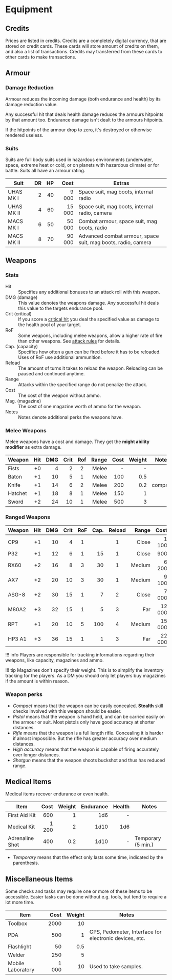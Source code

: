 # Equipment

## Credits

Prices are listed in credits. Credits are a completely digital currency,
that are stored on credit cards. These cards will store amount of credits
on them, and also a list of transactions. Credits may transferred from
these cards to other cards to make transactions.

## Armour

### Damage Reduction

Armour reduces the incoming damage (both endurance and health) by its damage
reduction value. 

Any successful hit that deals health damage reduces the armours hitpoints by
that amount too. Endurance damage isn't dealt to the armours hitpoints.

If the hitpoints of the armour drop to zero, it's destroyed or otherwise
rendered useless.

### Suits

Suits are full body suits used in hazardous environments (underwater, space,
extreme heat or cold, or on planets with hazardous climate) or for battle.
Suits all have an armour rating.

| Suit       |   DR |   HP |   Cost | Extras                                                       |
|------------|-----:|-----:|-------:|--------------------------------------------------------------|
| UHAS MK I  |    2 |   40 |  9 000 | Space suit, mag boots, internal radio                        |
| UHAS MK II |    4 |   60 | 15 000 | Space suit, mag boots, internal radio, camera                |
| MACS MK I  |    6 |   50 | 50 000 | Combat armour, space suit, mag boots, radio                  |
| MACS MK II |    8 |   70 | 90 000 | Advanced combat armour, space suit, mag boots, radio, camera |

## Weapons

### Stats

<dl>
  <dt>Hit</dt>
  <dd>Specifies any additional bonuses to an attack roll with this weapon.</dd>

  <dt>DMG (damage)</dt>
  <dd>This value denotes the weapons damage. Any successful hit deals this value
  to the targets endurance pool.</dd>

  <dt>Crit (critical)</dt>
  <dd>If you score a <a href="/#critical-hit">critical hit</a> you deal the
  specified value as damage to the health pool of your target.</dd>

  <dt>RoF</dt>
  <dd>Some weapons, including melee weapons, allow a higher rate of fire than
  other weapons. See <a href="/#attack">attack rules</a> for details.</dd>

  <dt>Cap. (capacity)</dt>
  <dd>Specifies how often a gun can be fired before it has to be reloaded. Uses
  of RoF use additional ammunition.</dd>

  <dt>Reload</dt>
  <dd>The amount of turns it takes to reload the weapon. Reloading can be paused
  and continued anytime.</dd>

  <dt>Range</dt>
  <dd>Attacks within the specified range do not penalize the attack.</dd>
  
  <dt>Cost</dt>
  <dd>The cost of the weapon without ammo.</dd>

  <dt>Mag. (magazine)</dt>
  <dd>The cost of one magazine worth of ammo for the weapon.</dd>

  <dt>Notes</dt>
  <dd>Notes denote additional perks the weapons have.</dd>

</dl>

### Melee Weapons

Melee weapons have a cost and damage. They get the **might ability modifier** as extra damage.

| Weapon  |  Hit |  DMG | Crit |  Rof  | Range | Cost | Weight | Notes   |
|---------|-----:|-----:|-----:|:-----:|------:|-----:|-------:|---------|
| Fists   |   +0 |    4 |    2 |   2   | Melee |    - |      - |         |
| Baton   |   +1 |   10 |    5 |   1   | Melee |  100 |    0.5 |         |
| Knife   |   +1 |   14 |    6 |   2   | Melee |  200 |    0.2 | compact |
| Hatchet |   +1 |   18 |    8 |   1   | Melee |  150 |      1 |         |
| Sword   |   +2 |   24 |   10 |   1   | Melee |  500 |      3 |         |

### Ranged Weapons

| Weapon |  Hit |  DMG | Crit |  RoF  | Cap. | Reload |  Range |   Cost |  Mag. | Weight | Notes           |
|--------|-----:|-----:|-----:|:-----:|-----:|:------:|-------:|-------:|------:|-------:|-----------------|
| CP9    |   +1 |   10 |    4 |   1   |      |    1   |  Close |  1 100 |    20 |      1 | compact, pistol |
| P32    |   +1 |   12 |    6 |   1   |   15 |    1   |  Close |    900 |    30 |    0.8 | Pistol          |
| RX60   |   +2 |   16 |    8 |   3   |   30 |    1   | Medium |  6 200 |   150 |      2 |                 |
| AX7    |   +2 |   20 |   10 |   3   |   30 |    1   | Medium |  9 100 |   400 |      3 |                 |
| ASG-8  |   +2 |   30 |   15 |   1   |    7 |    2   |  Close |  7 000 |    50 |    3.5 | shotgun         |
| M80A2  |   +3 |   32 |   15 |   1   |    5 |    3   |    Far | 12 000 |   600 |      4 | high accuracy   |
| RPT    |   +1 |   20 |   10 |   5   |  100 |    4   | Medium | 15 000 |   500 |      7 |                 |
| HP3 A1 |   +3 |   36 |   15 |   1   |    1 |    3   |    Far | 22 000 | 1 000 |      6 | high accuracy   |

!!! info
    Players are responsible for tracking informations regarding their weapons,
    like capacity, magazines and ammo.

!!! tip
    Magazines don't specify their weight. This is to simplify the inventory
    tracking for the players. As a DM you should only let players buy magazines
    if the amount is within reason.

### Weapon perks

* *Compact* means that the weapon can be easily concealed. **Stealth**
  skill checks involved with this weapon should be easier.
* *Pistol* means that the weapon is hand held, and can be carried easily
  on the armour or suit. Most pistols only have good accuracy at shorter
  distances.
* *Rifle* means that the weapon is a full length rifle. Concealing it is
  harder if almost impossible. But the rifle has greater accuracy over
  medium distances.
* *High accuracy* means that the weapon is capable of firing accurately
  over longer distances.
* *Shotgun* means that the weapon shoots buckshot and thus has reduced
  range.

## Medical Items

Medical items recover endurance or even health.

| Item            |  Cost | Weight | Endurance | Health | Notes              |
|-----------------|------:|-------:|----------:|-------:|--------------------|
| First Aid Kit   |   600 |      1 |       1d6 |      - |                    |
| Medical Kit     | 1 200 |      2 |      1d10 |    1d6 |                    |
| Adrenaline Shot |   400 |    0.2 |      1d10 |      - | Temporary (5 min.) |

* *Temporary* means that the effect only lasts some time, indicated by the
  parenthesis.

## Miscellaneous Items

Some checks and tasks may require one or more of these items to be accessible.
Easier tasks can be done without e.g. tools, but tend to require a lot more
time.

| Item              |  Cost | Weight | Notes                                                  |
|-------------------|------:|-------:|--------------------------------------------------------|
| Toolbox           |  2000 |     10 |                                                        |
| PDA               |   500 |      1 | GPS, Pedometer, Interface for electronic devices, etc. |
| Flashlight        |    50 |    0.5 |                                                        |
| Welder            |   250 |      5 |                                                        |
| Mobile Laboratory | 1 000 |     10 | Used to take samples.                                  |
